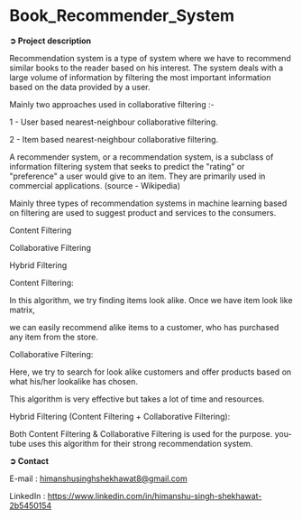 # Book_Recommender_System
**➲ Project description**

Recommendation system is a type of system where we have to recommend similar books to the reader based on his interest. The system deals with a large volume of information by filtering the most important information based on the data provided by a user.

Mainly two approaches used in collaborative filtering :-

   1 - User based nearest-neighbour collaborative filtering.
   
   2 - Item based nearest-neighbour collaborative filtering.
     
   A recommender system, or a recommendation system, is a subclass of information filtering system that seeks to predict the "rating" or "preference" a user 
would give to an item. They are primarily used in commercial applications. (source - Wikipedia)

Mainly three types of recommendation systems in machine learning based on filtering are used to suggest product and services to the consumers.

Content Filtering

Collaborative Filtering

Hybrid Filtering

Content Filtering:

In this algorithm, we try finding items look alike. Once we have item look like matrix,

we can easily recommend alike items to a customer, who has purchased any item from the store.

Collaborative Filtering:

Here, we try to search for look alike customers and offer products based on what his/her lookalike has chosen.

This algorithm is very effective but takes a lot of time and resources.

Hybrid Filtering (Content Filtering + Collaborative Filtering):

Both Content Filtering & Collaborative Filtering is used for the purpose. you-tube uses this algorithm for their strong recommendation system.



**➲ Contact**

E-mail : himanshusinghshekhawat8@gmail.com

LinkedIn : https://www.linkedin.com/in/himanshu-singh-shekhawat-2b5450154
